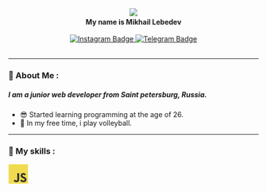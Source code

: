 <div id="header" align="center">
  <img src="https://media.giphy.com/media/jmGEQ5VPLOwao1ByTa/giphy.gif" width="200"/> 
</div>
<div align="center">
  <b>My name is Mikhail Lebedev</b>
</div>

<br>
<div id="badges" align="center">
  <a href="https://www.instagram.com/ml.lebedev/">
    <img src="https://img.shields.io/badge/Instagram-red?style=for-the-badge&logo=instagram&logoColor=white" alt="Instagram Badge"/>
  </a>
  <a href="https://t.me/Mihacik">
    <img src="https://img.shields.io/badge/Telegram-blue?style=for-the-badge&logo=telegram&logoColor=white" alt="Telegram Badge"/>
  </a>
  <br>
  <img src="https://komarev.com/ghpvc/?username=mike-lebedev&style=flat-square&color=blue" alt=""/>
</div>

---

### :speech_balloon: About Me :
##### I am a junior web developer from Saint petersburg, Russia.
- :sunglasses: Started learning programming at the age of 26.
- :handball_person: In my free time, i play volleyball.

---

### :muscle: My skills :
<div>
  <img src="https://github.com/devicons/devicon/blob/master/icons/javascript/javascript-original.svg" title="JavaScript" alt="JavaScript" width="40" height="40"/>&nbsp;


